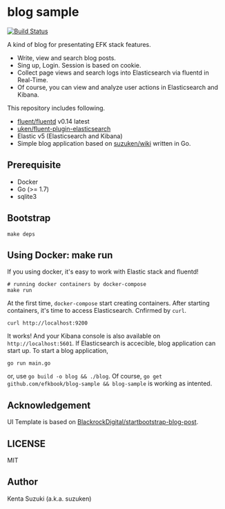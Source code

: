 # blog sample

[![Build Status](https://travis-ci.org/efkbook/blog-sample.svg?branch=master)](https://travis-ci.org/efkbook/blog-sample)

A kind of blog for presentating EFK stack features.

* Write, view and search blog posts.
* Sing up, Login. Session is based on cookie.
* Collect page views and search logs into Elasticsearch via fluentd in Real-Time.
* Of course, you can view and analyze user actions in Elasticsearch and Kibana.

This repository includes following.

* [fluent/fluentd](https://github.com/fluent/fluentd) v0.14 latest
* [uken/fluent-plugin-elasticsearch](https://github.com/uken/fluent-plugin-elasticsearch)
* Elastic v5 (Elasticsearch and Kibana)
* Simple blog application based on [suzuken/wiki](https://github.com/suzuken/wiki) written in Go.

## Prerequisite

* Docker
* Go (>= 1.7)
* sqlite3

## Bootstrap

    make deps

## Using Docker: make run

If you using docker, it's easy to work with Elastic stack and fluentd!

    # running docker containers by docker-compose
    make run

At the first time, `docker-compose` start creating containers. After starting containers, it's time to access Elasticsearch. Cnfirmed by `curl`.

    curl http://localhost:9200

It works! And your Kibana console is also available on `http://localhost:5601`. If Elasticsearch is accecible, blog application can start up. To start a blog application,

    go run main.go

or, use `go build -o blog && ./blog`. Of course, `go get github.com/efkbook/blog-sample && blog-sample` is working as intented.

## Acknowledgement

UI Template is based on [BlackrockDigital/startbootstrap-blog-post](https://github.com/BlackrockDigital/startbootstrap-blog-post).

## LICENSE

MIT

## Author

Kenta Suzuki (a.k.a. suzuken)
